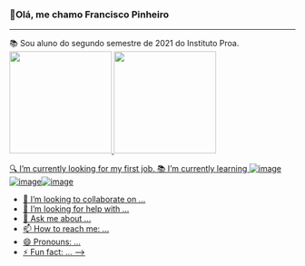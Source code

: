 ### 🖖Olá, me chamo Francisco Pinheiro
<hr>
📚 Sou aluno do segundo semestre de 2021 do Instituto Proa.

<div>
  <a href="https://github.com/Francisco-Guedes">
  <img height="180em" src="https://github-readme-stats.vercel.app/api?username=Francisco-Guedes&show_icons=true&theme=dracula&include_all_commits=true&count_private=true"/>
  <img height="180em" src="https://github-readme-stats.vercel.app/api/top-langs/?username=Francisco-Guedes&layout=compact&langs_count=7&theme=dracula"/>
</div>

🔍 I’m currently looking for my first job.
📚 I’m currently learning ![image](https://user-images.githubusercontent.com/65934647/133130579-fb28e6b0-2aa9-4fe4-b4b3-59fc68bd850c.png)
![image](https://user-images.githubusercontent.com/65934647/133130608-a1b06758-e385-4535-8747-77e436cd0868.png)![image](https://user-images.githubusercontent.com/65934647/133130405-1f176d37-da04-4e86-a00c-5a5ef0e450ef.png)
- 👯 I’m looking to collaborate on ...
- 🤔 I’m looking for help with ...
- 💬 Ask me about ...
- 📫 How to reach me: ...
- 😄 Pronouns: ...
- ⚡ Fun fact: ...
-->
